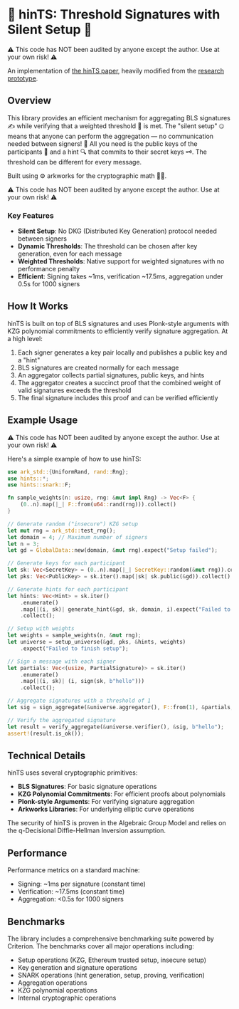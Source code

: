 # 🔐 hinTS: Threshold Signatures with Silent Setup 🤫

⚠️ This code has NOT been audited by anyone except the author. Use at your own risk! ⚠️ 

An implementation of [the hinTS paper](https://eprint.iacr.org/2023/567), heavily modified from the [research prototype](https://github.com/hintsrepo/hints).

## Overview

This library provides an efficient mechanism for aggregating BLS signatures ✍️ while verifying that a weighted threshold 🧮 is met. The "silent setup" 🤐 means that anyone can perform the aggregation — no communication needed between signers! 📡 All you need is the public keys of the participants 🪪 and a hint 🔍 that commits to their secret keys 🗝️. The threshold can be different for every message.

Built using ⚙️ arkworks for the cryptographic math 🧙‍♂️.

⚠️ This code has NOT been audited by anyone except the author. Use at your own risk! ⚠️

### Key Features

- **Silent Setup**: No DKG (Distributed Key Generation) protocol needed between signers
- **Dynamic Thresholds**: The threshold can be chosen after key generation, even for each message
- **Weighted Thresholds**: Native support for weighted signatures with no performance penalty
- **Efficient**: Signing takes ~1ms, verification ~17.5ms, aggregation under 0.5s for 1000 signers

## How It Works

hinTS is built on top of BLS signatures and uses Plonk-style arguments with KZG polynomial commitments to efficiently verify signature aggregation. At a high level:

1. Each signer generates a key pair locally and publishes a public key and a "hint"
2. BLS signatures are created normally for each message
3. An aggregator collects partial signatures, public keys, and hints
4. The aggregator creates a succinct proof that the combined weight of valid signatures exceeds the threshold
5. The final signature includes this proof and can be verified efficiently

## Example Usage

⚠️ This code has NOT been audited by anyone except the author. Use at your own risk! ⚠️

Here's a simple example of how to use hinTS:

```rust
use ark_std::{UniformRand, rand::Rng};
use hints::*;
use hints::snark::F;

fn sample_weights(n: usize, rng: &mut impl Rng) -> Vec<F> {
    (0..n).map(|_| F::from(u64::rand(rng))).collect()
}

// Generate random ("insecure") KZG setup
let mut rng = ark_std::test_rng();
let domain = 4; // Maximum number of signers
let n = 3;
let gd = GlobalData::new(domain, &mut rng).expect("Setup failed");

// Generate keys for each participant
let sk: Vec<SecretKey> = (0..n).map(|_| SecretKey::random(&mut rng)).collect();
let pks: Vec<PublicKey> = sk.iter().map(|sk| sk.public(&gd)).collect();

// Generate hints for each participant
let hints: Vec<Hint> = sk.iter()
    .enumerate()
    .map(|(i, sk)| generate_hint(&gd, sk, domain, i).expect("Failed to generate hints"))
    .collect();

// Setup with weights
let weights = sample_weights(n, &mut rng);
let universe = setup_universe(&gd, pks, &hints, weights)
    .expect("Failed to finish setup");

// Sign a message with each signer
let partials: Vec<(usize, PartialSignature)> = sk.iter()
    .enumerate()
    .map(|(i, sk)| (i, sign(sk, b"hello")))
    .collect();

// Aggregate signatures with a threshold of 1
let sig = sign_aggregate(&universe.aggregator(), F::from(1), &partials, b"hello").unwrap();

// Verify the aggregated signature
let result = verify_aggregate(&universe.verifier(), &sig, b"hello");
assert!(result.is_ok());
```

## Technical Details

hinTS uses several cryptographic primitives:

- **BLS Signatures**: For basic signature operations
- **KZG Polynomial Commitments**: For efficient proofs about polynomials
- **Plonk-style Arguments**: For verifying signature aggregation
- **Arkworks Libraries**: For underlying elliptic curve operations

The security of hinTS is proven in the Algebraic Group Model and relies on the q-Decisional Diffie-Hellman Inversion assumption.

## Performance

Performance metrics on a standard machine:
- Signing: ~1ms per signature (constant time)
- Verification: ~17.5ms (constant time)
- Aggregation: <0.5s for 1000 signers

## Benchmarks

The library includes a comprehensive benchmarking suite powered by Criterion. The benchmarks cover all major operations including:

- Setup operations (KZG, Ethereum trusted setup, insecure setup)
- Key generation and signature operations
- SNARK operations (hint generation, setup, proving, verification)
- Aggregation operations
- KZG polynomial operations
- Internal cryptographic operations

